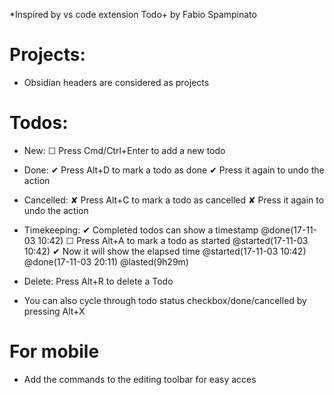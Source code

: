 *Inspired by vs code extension Todo+ by Fabio Spampinato

# Projects:
- Obsidian headers are considered as projects
  
# Todos:
  
- New:
 ☐ Press Cmd/Ctrl+Enter to add a new todo
  
- Done:
 ✔ Press Alt+D to mark a todo as done
 ✔ Press it again to undo the action
  
- Cancelled:
 ✘ Press Alt+C to mark a todo as cancelled
 ✘ Press it again to undo the action
  
- Timekeeping:
 ✔ Completed todos can show a timestamp @done(17-11-03 10:42)
 ☐ Press Alt+A to mark a todo as started @started(17-11-03 10:42)
 ✔ Now it will show the elapsed time @started(17-11-03 10:42) @done(17-11-03 20:11) @lasted(9h29m)

- Delete:
    Press Alt+R to delete a Todo

- You can also cycle through todo status checkbox/done/cancelled by pressing Alt+X

# For mobile
  - Add the commands to the editing toolbar for easy acces
 
